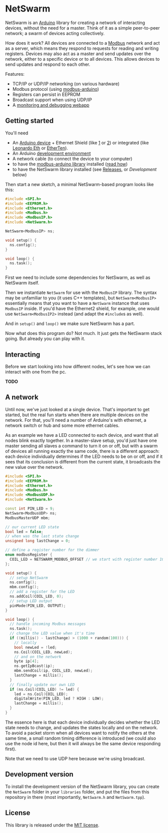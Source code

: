 NetSwarm
========

NetSwarm is an [Arduino](http://www.arduino.org/) library for creating a network
of interacting devices, without the need for a master. Think of it as a simple
peer-to-peer network; a swarm of devices acting collectively.

How does it work? All devices are connected to a [Modbus](https://en.wikipedia.org/wiki/Modbus)
network and act as a server, which means they respond to requests for reading
and writing registers. Devices may also act as a master and send updates over
the network, either to a specific device or to all devices. This allows devices
to send updates and respond to each other.

Features:
- TCP/IP or UDP/IP networking (on various hardware)
- Modbus protocol (using [modbus-arduino](https://github.com/wvengen/modbus-arduino))
- Registers can persist in EEPROM
- Broadcast support when using UDP/IP
- A [monitoring and debugging webapp](https://github.com/wvengen/netswarm-webapp)


Getting started
---------------

You'll need
* An [Arduino device](https://www.arduino.cc/en/Main/Products) + Ethernet Shield
  (like [1](http://www.arduino.org/learning/reference/Ethernet-Library) or
   [2](http://www.arduino.org/learning/reference/Ethernet-two-Library))
  or integrated (like
   [Leonardo Eth](http://www.arduino.org/products/boards/arduino-leonardo-eth) or
   [EtherTen](https://github.com/freetronics/EtherTen)).
* An Arduino [development environment](https://www.arduino.cc/en/Main/Software)
* A network cable (to connect the device to your computer)
* to have the [modbus-arduino library](https://github.com/wvengen/modbus-arduino/releases)
  installed ([read how](https://www.arduino.cc/en/Guide/Libraries#toc4))
* to have the NetSwarm library installed (see [Releases](https://github.com/wvengen/netswarm-arduino/releases), or _Development_ below)

Then start a new sketch, a minimal NetSwarm-based program looks like this:

```cpp
#include <SPI.h>
#include <EEPROM.h>
#include <Ethernet.h>
#include <Modbus.h>
#include <ModbusIP.h>
#include <NetSwarm.h>

NetSwarm<ModbusIP> ns;

void setup() {
  ns.config();
}

void loop() {
  ns.task();
}
```

First we need to include some dependencies for NetSwarm, as well as NetSwarm
itself.

Then we instantiate `NetSwarm` for use with the `ModbusIP` library. The syntax
may be unfamiliar to you (it uses C++ templates), but `NetSwarm<ModbusIP>`
essentially means that you want to have a `NetSwarm` instance that uses
`ModbusIP` inside. If you'd have the Ethernet2 shield, for example, one would
use `NetSwarm<ModbusIP2>` instead (and adapt the `#include`s as well).

And in `setup()` and `loop()` we make sure NetSwarm has a part.

Now what does this program do? Not much. It just gets the NetSwarm stack going.
But already you can play with it.


Interacting
-----------

Before we start looking into how different nodes, let's see how we can interact
with one from the pc.

**TODO**



A network
---------

Until now, we've just looked at a single device. That's important to get started,
but the real fun starts when there are multiple devices on the network. For that,
you'll need a number of Arduino's with ethernet, a network switch or hub and some
more ethernet cables.

As an example we have a LED connected to each device, and want that all nodes
blink exactly together. In a master-slave setup, you'd just have one master
sending all slaves a command to turn it on or off, but with a swarm of devices
all running exactly the same code, there is a different approach: each device
individually determines if the LED needs to be on or off, and if it sees that
its conclusion is different from the current state, it broadcasts the new value
over the network.

```cpp
#include <SPI.h>
#include <EEPROM.h>
#include <Ethernet.h>
#include <Modbus.h>
#include <ModbusUDP.h>
#include <NetSwarm.h>

const int PIN_LED = 9;
NetSwarm<ModbusUDP> ns;
ModbusMasterUDP mbm;

// our current LED state
bool led = false;
// when was the last state change
unsigned long lastChange = 0;

// define a register number for the dimmer
enum modbusRegister {
  COIL_LED = NETSWARM_MODBUS_OFFSET // we start with register number 100
};

void setup() {
  // setup NetSwarm
  ns.config();
  mbm.config();
  // add a register for the LED
  ns.addCoil(COIL_LED, 0);
  // setup LED output
  pinMode(PIN_LED, OUTPUT);
}

void loop() {
  // handle incoming Modbus messages
  ns.task();
  // change the LED value when it's time
  if ((millis() - lastChange) > (1000 + random(100))) {
    // locally
    bool newLed = !led;
    ns.Coil(COIL_LED, newLed);
    // and on the network
    byte ip[4];
    ns.getIpBcast(ip);
    mbm.sendCoil(ip, COIL_LED, newLed);
    lastChange = millis();
  }
  // finally update our own LED
  if (ns.Coil(COIL_LED) != led) {
    led = ns.Coil(COIL_LED);
    digitalWrite(PIN_LED, led ? HIGH : LOW);
    lastChange = millis();
  }
}
```

The essence here is that each device individually decides whether the LED state
needs to change, and updates the states locally and on the network. To avoid a
packet storm when all devices want to notify the others at the same time, a
small random timing difference is introduced (we could also use the node id here,
but then it will always be the same device responding first).

Note that we need to use UDP here because we're using broadcast.


Development version
-------------------

To install the development version of the NetSwarm library, you can create
the `NetSwarm` folder in your `libraries` folder, and put the files from this
repository in there (most importantly, `NetSwarm.h` and `NetSwarm.tpp`).


License
-------

This library is released under the [MIT license](LICENSE.md).
